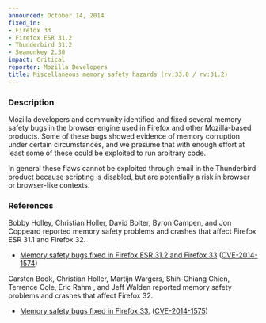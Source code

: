 ```yaml
---
announced: October 14, 2014
fixed_in:
- Firefox 33
- Firefox ESR 31.2
- Thunderbird 31.2
- Seamonkey 2.30
impact: Critical
reporter: Mozilla Developers
title: Miscellaneous memory safety hazards (rv:33.0 / rv:31.2)
---
```


<h3>Description</h3>

<p>Mozilla developers and community identified and fixed several
memory safety bugs in the browser engine used in Firefox and other Mozilla-based
products. Some of these bugs showed evidence of memory corruption under certain
circumstances, and we presume that with enough effort at least some of these
could be exploited to run arbitrary code.</p>

<p class="note">In general these flaws cannot be exploited through email in the
Thunderbird product because scripting is disabled, but are potentially a risk in
browser or browser-like contexts.</p>

<h3>References</h3>

<p>Bobby Holley, Christian Holler, David Bolter, Byron Campen, and Jon Coppeard
reported memory safety problems and crashes that affect Firefox ESR 31.1 and
Firefox 32.</p>

<ul>
  <li><a href="https://bugzilla.mozilla.org/buglist.cgi?bug_id=1072174,1061600,1064346,1011354,1072044,1061214">
          Memory safety bugs fixed in Firefox ESR 31.2 and Firefox 33</a> (<a href="http://cve.mitre.org/cgi-bin/cvename.cgi?name=CVE-2014-1574" class="ex-ref">CVE-2014-1574</a>)</li>
</ul>

<p>Carsten Book, Christian Holler, Martijn Wargers, Shih-Chiang Chien, Terrence
Cole, Eric Rahm , and Jeff Walden reported memory safety problems and crashes
that affect Firefox 32.</p>

<ul>
  <li><a href="https://bugzilla.mozilla.org/buglist.cgi?bug_id=1018916,1032208,1001994,1023035,1033020,1034230,1020034">
          Memory safety bugs fixed in Firefox 33.</a> (<a href="http://cve.mitre.org/cgi-bin/cvename.cgi?name=CVE-2014-1575" class="ex-ref">CVE-2014-1575</a>)</li>
</ul>



